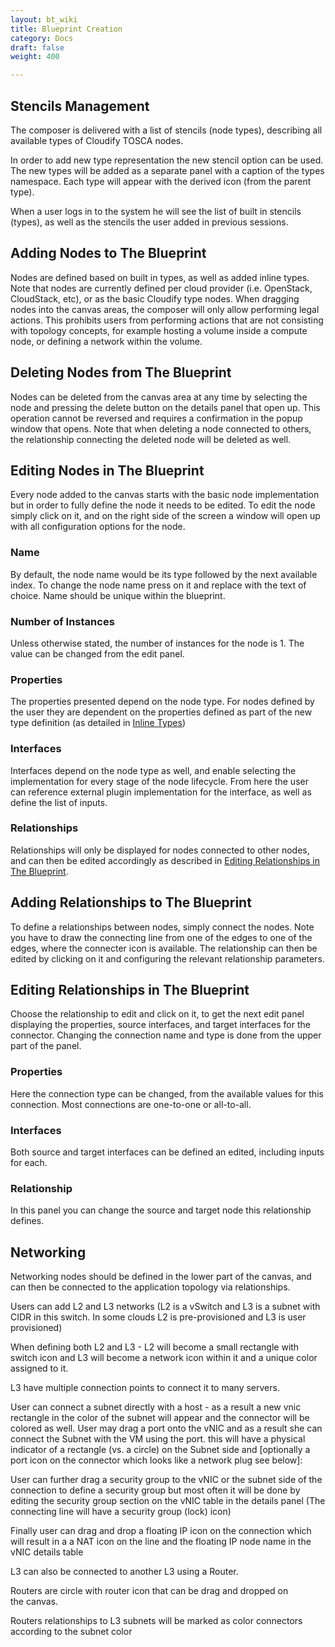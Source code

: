 ```yaml
---
layout: bt_wiki
title: Blueprint Creation
category: Docs
draft: false
weight: 400

---
```


## Stencils Management
The composer is delivered with a list of stencils (node types), describing all available types of Cloudify TOSCA
nodes.
 
In order to add new type representation the new stencil option can be used.
The new types will be added as a separate panel with a caption of the types namespace. 
Each type will appear with the derived icon (from the parent type). 

When a user logs in to the system he will see the list of built in stencils (types), as well as the
stencils the user added in previous sessions.

## Adding Nodes to The Blueprint
Nodes are defined based on built in types, as well as added inline types. Note that nodes are currently defined per cloud provider (i.e. OpenStack, CloudStack, etc), or as the basic Cloudify type nodes.
When dragging nodes into the canvas areas, the composer will only allow performing legal actions. This prohibits users from performing actions that are not consisting with topology concepts, for example hosting a volume inside a compute node, or defining a network within the volume.

## Deleting Nodes from The Blueprint
Nodes can be deleted from the canvas area at any time by selecting the node and pressing the delete button on the details panel that open up. This operation cannot be reversed and requires a confirmation in the popup window that opens.
Note that when deleting a node connected to others, the relationship connecting the deleted node will be deleted as well.

## Editing Nodes in The Blueprint
Every node added to the canvas starts with the basic node implementation but in order to fully define the node it needs to be edited. To edit the node simply click on it, and on the right side of the screen a window will open up with all configuration options for the node.

### Name
By default, the node name would be its type followed by the next available index. To change the node name press on it and replace with the text of choice. Name should be unique within the blueprint.
### Number of Instances
Unless otherwise stated, the number of instances for the node is 1. The value can be changed from the edit panel.

### Properties
The properties presented depend on the node type. For nodes defined by the user they are dependent on the properties defined as part of the new type definition (as detailed in [Inline Types])

### Interfaces
Interfaces depend on the node type as well, and enable selecting the implementation for every stage of the node lifecycle. From here the user can reference external plugin implementation for the interface, as well as define the list of inputs.

### Relationships
Relationships will only be displayed for nodes connected to other nodes, and can then be edited accordingly as described in [Editing Relationships in The Blueprint].

## Adding Relationships to The Blueprint
To define a relationships between nodes, simply connect the nodes. Note you have to draw the connecting line from one of the edges to one of the edges, where the connecter icon is available. The relationship can then be edited by clicking on it and configuring the relevant relationship parameters.

## Editing Relationships in The Blueprint
Choose the relationship to edit and click on it, to get the next edit panel displaying the properties, source interfaces, and target interfaces for the connector.  Changing the connection name and type is done from the upper part of the panel.

### Properties
Here the connection type can be changed, from the available values for this connection. Most connections are one-to-one or all-to-all.

### Interfaces
Both source and target interfaces can be defined an edited, including inputs for each.

### Relationship
In this panel you can change the source and target node this relationship defines.

## Networking
Networking nodes should be defined in the lower part of the canvas, and can then be connected
to the application topology via relationships.

Users can add L2 and L3 networks (L2 is a vSwitch and L3 is a subnet with CIDR in this switch. In
some clouds L2 is pre-provisioned and L3 is user provisioned)

When defining both L2 and L3 - L2 will become a small rectangle with switch icon and L3 will
become a network icon within it and a unique color assigned to it.

L3 have multiple connection points to connect it to many servers.

User can connect a subnet directly with a host - as a result a new vnic rectangle in the color of
the subnet will appear and the connector will be colored as well. User may drag a port onto the
vNIC and as a result she can connect the Subnet with the VM using the port. this will have a
physical indicator of a rectangle (vs. a circle) on the Subnet side and [optionally a port icon on
the connector which looks like a network plug see below]:

User can further drag a security group to the vNIC or the subnet side of the connection to define
a security group but most often it will be done by editing the security group section on the vNIC
table in the details panel (The connecting line will have a security group (lock) icon)

Finally user can drag and drop a floating IP icon on the connection which will result in a a NAT
icon on the line and the floating IP node name in the vNIC details table

L3 can also be connected to another L3 using a Router.

Routers are circle with router icon that can be drag and dropped on the canvas.

Routers relationships to L3 subnets will be marked as color connectors according to the subnet
color


  [Inline Types]: /composer/overview/#inline-types
  [Editing Relationships in The Blueprint]: #editing-relationships-in-the-blueprint